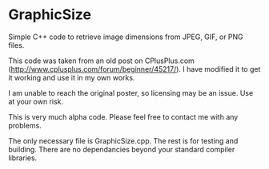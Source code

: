 GraphicSize
===========

Simple C++ code to retrieve image dimensions from JPEG, GIF, or PNG files.

This code was taken from an old post on CPlusPlus.com (http://www.cplusplus.com/forum/beginner/45217/). I have modified it to get it working and use it in my own works.

I am unable to reach the original poster, so licensing may be an issue. Use at your own risk.

This is very much alpha code. Please feel free to contact me with any problems.

The only necessary file is GraphicSize.cpp. The rest is for testing and building. There are no dependancies beyond your standard compiler libraries.
